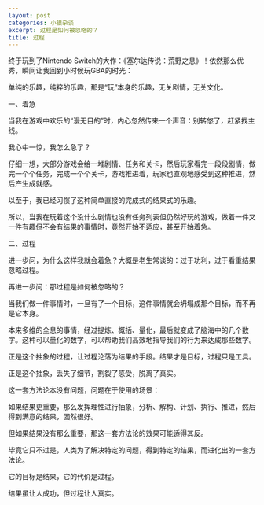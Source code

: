 ```yaml
---
layout: post
categories: 小狼杂谈
excerpt: 过程是如何被忽略的？
title: 过程
---
```


终于玩到了Nintendo Switch的大作：《塞尔达传说：荒野之息》！依然那么优秀，瞬间让我回到小时候玩GBA的时光：

单纯的乐趣，纯粹的乐趣，那是“玩”本身的乐趣，无关剧情，无关文化。

一、着急

当我在游戏中欢乐的“漫无目的”时，内心忽然传来一个声音：别转悠了，赶紧找主线。

我心中一惊，我怎么急了？

仔细一想，大部分游戏会给一堆剧情、任务和关卡，然后玩家看完一段段剧情，做完一个个任务，完成一个个关卡，游戏推进着，玩家也直观地感受到这种推进，然后产生成就感。

以至于，我已经习惯了这种简单直接的完成式的结果式的乐趣。

所以，当我在玩着这个没什么剧情也没有任务列表但仍然好玩的游戏，做着一件又一件有趣但不会有结果的事情时，竟然开始不适应，甚至开始着急。

二、过程

进一步问，为什么这样我就会着急？大概是老生常谈的：过于功利，过于看重结果忽略过程。

再进一步问：那过程是如何被忽略的？

当我们做一件事情时，一旦有了一个目标，这件事情就会坍塌成那个目标，而不再是它本身。

本来多维的全息的事情，经过提炼、概括、量化，最后就变成了脑海中的几个数字。这种可以量化的数字，可以帮助我们高效地指导我们的行为来达成那些数字。

正是这个抽象的过程，让过程沦落为结果的手段。结果才是目标，过程只是工具。

正是这个抽象，丢失了细节，割裂了感受，脱离了真实。

这一套方法论本没有问题，问题在于使用的场景：

如果结果更重要，那么发挥理性进行抽象，分析、解构、计划、执行、推进，然后得到满意的结果，固然很好。

但如果结果没有那么重要，那这一套方法论的效果可能适得其反。

毕竟它只不过是，人类为了解决特定的问题，得到特定的结果，而进化出的一套方法论。

它的目标是结果，它的代价是过程。

结果虽让人成功，但过程让人真实。
